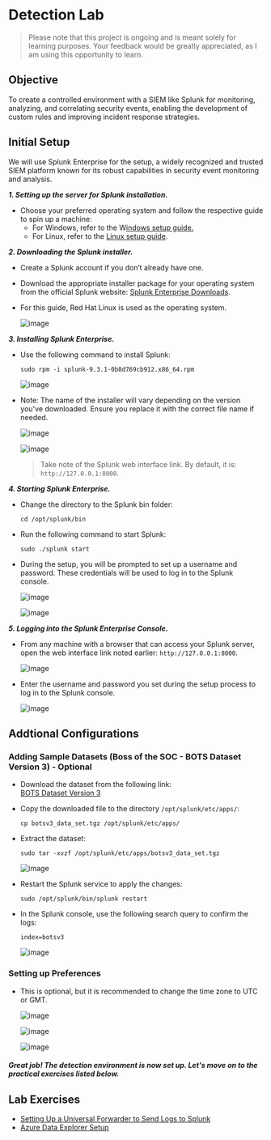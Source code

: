 # Detection Lab

> Please note that this project is ongoing and is meant solely for learning purposes. Your feedback would be greatly appreciated, as I am using this opportunity to learn.

## Objective

To create a controlled environment with a SIEM like Splunk for monitoring, analyzing, and correlating security events, enabling the development of custom rules and improving incident response strategies.

## Initial Setup

We will use Splunk Enterprise for the setup, a widely recognized and trusted SIEM platform known for its robust capabilities in security event monitoring and analysis.

***1. Setting up the server for Splunk installation.***
   
- Choose your preferred operating system and follow the respective guide to spin up a machine:
   - For Windows, refer to the W[indows setup guide.](https://github.com/mmhgwyjs/windows-lab)
   - For Linux, refer to the [Linux setup guide](https://github.com/mmhgwyjs/linux-lab).

***2. Downloading the Splunk installer.***

- Create a Splunk account if you don’t already have one.
- Download the appropriate installer package for your operating system from the official Splunk website: [Splunk Enterprise Downloads](https://www.splunk.com/en_us/download/splunk-enterprise.html).
- For this guide, Red Hat Linux is used as the operating system.

  ![image](https://github.com/user-attachments/assets/90f7b1da-2e75-4353-99be-395348690183)

***3. Installing Splunk Enterprise.***  

- Use the following command to install Splunk:  
  ```
  sudo rpm -i splunk-9.3.1-0b8d769cb912.x86_64.rpm
  ```
   ![image](https://github.com/user-attachments/assets/731e6b69-5931-4649-a47a-b7aa7d1f3bbb)

- Note: The name of the installer will vary depending on the version you've downloaded. Ensure you replace it with the correct file name if needed.

  ![image](https://github.com/user-attachments/assets/1e04c571-374c-4750-a0a3-426c83e367ba)

  ![image](https://github.com/user-attachments/assets/7077c475-aedb-4226-aa94-23ebcc0e53f6)

  > Take note of the Splunk web interface link. By default, it is: `http://127.0.0.1:8000`.
  
***4. Starting Splunk Enterprise.***  

- Change the directory to the Splunk bin folder:  
  ```
  cd /opt/splunk/bin
  ```  
- Run the following command to start Splunk:  
  ```
  sudo ./splunk start
  ```
- During the setup, you will be prompted to set up a username and password. These credentials will be used to log in to the Splunk console.
  
  ![image](https://github.com/user-attachments/assets/0bb6c492-5cc8-4dcf-8129-80eaee098c7e)

  ![image](https://github.com/user-attachments/assets/0e30da16-0e39-47ab-bec8-42da4b25b1e8)

***5. Logging into the Splunk Enterprise Console.***

- From any machine with a browser that can access your Splunk server, open the web interface link noted earlier: `http://127.0.0.1:8000`.

  ![image](https://github.com/user-attachments/assets/168e5521-0831-4c08-bd95-3fbbafe8306a)

- Enter the username and password you set during the setup process to log in to the Splunk console.

  ![image](https://github.com/user-attachments/assets/9cd73fa8-dca5-4a73-865a-7e068b52eb4e)

## Addtional Configurations

### Adding Sample Datasets (Boss of the SOC - BOTS Dataset Version 3) - Optional

- Download the dataset from the following link:  
  [BOTS Dataset Version 3](https://github.com/splunk/botsv3?tab=readme-ov-file)  

- Copy the downloaded file to the directory `/opt/splunk/etc/apps/`:  
  ```  
  cp botsv3_data_set.tgz /opt/splunk/etc/apps/
  ```  

- Extract the dataset:  
  ```  
  sudo tar -xvzf /opt/splunk/etc/apps/botsv3_data_set.tgz
  ```
  ![image](https://github.com/user-attachments/assets/c98147eb-95ef-4347-bb10-cd3286c3b84f)

- Restart the Splunk service to apply the changes:  
  ```  
  sudo /opt/splunk/bin/splunk restart
  ```  
- In the Splunk console, use the following search query to confirm the logs:  
  ```  
  index=botsv3
  ```
  ![image](https://github.com/user-attachments/assets/fcd56231-c696-42ec-acab-285a100183b3)

### Setting up Preferences

- This is optional, but it is recommended to change the time zone to UTC or GMT.

  ![image](https://github.com/user-attachments/assets/3f840738-1a96-4e60-aa55-f85f02c96cee)

  ![image](https://github.com/user-attachments/assets/6ac30c87-01bd-4ec9-9057-50488b110f03)

  ![image](https://github.com/user-attachments/assets/02ae534d-7556-4515-ab88-7397fdde83d5)

#### ***Great job! The detection environment is now set up. Let's move on to the practical exercises listed below.***

## Lab Exercises

- [Setting Up a Universal Forwarder to Send Logs to Splunk](https://github.com/mmhgwyjs/detection-lab/blob/main/Lab%20Exercises/Setting%20Up%20a%20Universal%20Forwarder%20to%20Send%20Logs%20to%20Splunk.md)
- [Azure Data Explorer Setup](https://github.com/mmhgwyjs/detection-lab/blob/main/Lab%20Exercises/Azure%20Data%20Explorer%20Setup.md)
